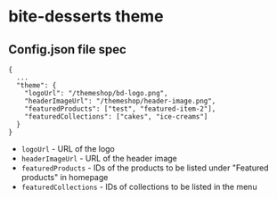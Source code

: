 # bite-desserts theme

## Config.json file spec

```
{
  ...
  "theme": {
    "logoUrl": "/themeshop/bd-logo.png",
    "headerImageUrl": "/themeshop/header-image.png",
    "featuredProducts": ["test", "featured-item-2"],
    "featuredCollections": ["cakes", "ice-creams"]
  }
}
```

- `logoUrl` - URL of the logo
- `headerImageUrl` - URL of the header image
- `featuredProducts` - IDs of the products to be listed under "Featured products" in homepage
- `featuredCollections` - IDs of collections to be listed in the menu
